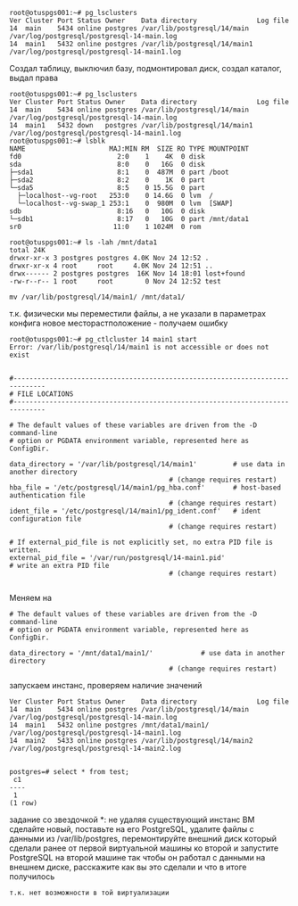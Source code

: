 ```
root@otuspgs001:~# pg_lsclusters
Ver Cluster Port Status Owner    Data directory               Log file
14  main    5434 online postgres /var/lib/postgresql/14/main  /var/log/postgresql/postgresql-14-main.log
14  main1   5432 online postgres /var/lib/postgresql/14/main1 /var/log/postgresql/postgresql-14-main1.log

```
Создал таблицу, выключил базу, подмонтировал диск, создал каталог, выдал права

```
root@otuspgs001:~# pg_lsclusters
Ver Cluster Port Status Owner    Data directory               Log file
14  main    5434 online postgres /var/lib/postgresql/14/main  /var/log/postgresql/postgresql-14-main.log
14  main1   5432 down   postgres /var/lib/postgresql/14/main1 /var/log/postgresql/postgresql-14-main1.log
root@otuspgs001:~# lsblk
NAME                     MAJ:MIN RM  SIZE RO TYPE MOUNTPOINT
fd0                        2:0    1    4K  0 disk
sda                        8:0    0   16G  0 disk
├─sda1                     8:1    0  487M  0 part /boot
├─sda2                     8:2    0    1K  0 part
└─sda5                     8:5    0 15.5G  0 part
  ├─localhost--vg-root   253:0    0 14.6G  0 lvm  /
  └─localhost--vg-swap_1 253:1    0  980M  0 lvm  [SWAP]
sdb                        8:16   0   10G  0 disk
└─sdb1                     8:17   0   10G  0 part /mnt/data1
sr0                       11:0    1 1024M  0 rom

root@otuspgs001:~# ls -lah /mnt/data1
total 24K
drwxr-xr-x 3 postgres postgres 4.0K Nov 24 12:52 .
drwxr-xr-x 4 root     root     4.0K Nov 24 12:51 ..
drwx------ 2 postgres postgres  16K Nov 14 18:01 lost+found
-rw-r--r-- 1 root     root        0 Nov 24 12:52 test

mv /var/lib/postgresql/14/main1/ /mnt/data1/

```
т.к. физически мы переместили файлы, а не указали в параметрах конфига новое месторастположение - получаем ошибку
```
root@otuspgs001:~# pg_ctlcluster 14 main1 start
Error: /var/lib/postgresql/14/main1 is not accessible or does not exist

```


```

#------------------------------------------------------------------------------
# FILE LOCATIONS
#------------------------------------------------------------------------------

# The default values of these variables are driven from the -D command-line
# option or PGDATA environment variable, represented here as ConfigDir.

data_directory = '/var/lib/postgresql/14/main1'         # use data in another directory
                                        # (change requires restart)
hba_file = '/etc/postgresql/14/main1/pg_hba.conf'       # host-based authentication file
                                        # (change requires restart)
ident_file = '/etc/postgresql/14/main1/pg_ident.conf'   # ident configuration file
                                        # (change requires restart)

# If external_pid_file is not explicitly set, no extra PID file is written.
external_pid_file = '/var/run/postgresql/14-main1.pid'                  # write an extra PID file
                                        # (change requires restart)


```
Меняем на 
```
# The default values of these variables are driven from the -D command-line
# option or PGDATA environment variable, represented here as ConfigDir.

data_directory = '/mnt/data1/main1/'            # use data in another directory
                                        # (change requires restart)

```
запускаем инстанс, проверяем наличие значений
```
Ver Cluster Port Status Owner    Data directory               Log file
14  main    5434 online postgres /var/lib/postgresql/14/main  /var/log/postgresql/postgresql-14-main.log
14  main1   5432 online postgres /mnt/data1/main1/            /var/log/postgresql/postgresql-14-main1.log
14  main2   5433 online postgres /var/lib/postgresql/14/main2 /var/log/postgresql/postgresql-14-main2.log


postgres=# select * from test;
 c1
----
 1
(1 row)

```
задание со звездочкой *: не удаляя существующий инстанс ВМ сделайте новый, поставьте на его PostgreSQL, удалите файлы с данными из /var/lib/postgres, перемонтируйте внешний диск который сделали ранее от первой виртуальной машины ко второй и запустите PostgreSQL на второй машине так чтобы он работал с данными на внешнем диске, расскажите как вы это сделали и что в итоге получилось

```
т.к. нет возможности в той виртуализации 
```
